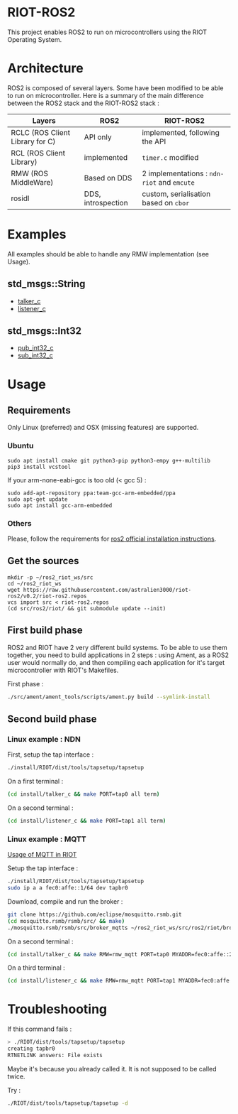 # RIOT-ROS2

This project enables ROS2 to run on microcontrollers using the RIOT Operating System.

# Architecture

ROS2 is composed of several layers. Some have been modified to be able to run on microcontroller.
Here is a summary of the main difference between the ROS2 stack and the RIOT-ROS2 stack :

| Layers | ROS2 | RIOT-ROS2 |
|-|-|-|
| RCLC (ROS Client Library for C) | API only | implemented, following the API |
| RCL (ROS Client Library) | implemented | `timer.c` modified |
| RMW (ROS MiddleWare) | Based on DDS | 2 implementations : `ndn-riot` and `emcute` |
| rosidl | DDS, introspection | custom, serialisation based on `cbor` |

# Examples

All examples should be able to handle any RMW implementation (see Usage).

## std_msgs::String

- [talker_c](/examples/talker_c/main.c)
- [listener_c](/examples/listener_c/main.c)

## std_msgs::Int32

- [pub_int32_c](/examples/pub_int32_c/main.c)
- [sub_int32_c](/examples/sub_int32_c/main.c)

# Usage

## Requirements

Only Linux (preferred) and OSX (missing features) are supported.

### Ubuntu

```
sudo apt install cmake git python3-pip python3-empy g++-multilib
pip3 install vcstool
```

If your arm-none-eabi-gcc is too old (< gcc 5) : 

```
sudo add-apt-repository ppa:team-gcc-arm-embedded/ppa
sudo apt-get update
sudo apt install gcc-arm-embedded
```

### Others

Please, follow the requirements for [ros2 official installation instructions](https://github.com/ros2/ros2/wiki/Installation).

## Get the sources

```
mkdir -p ~/ros2_riot_ws/src
cd ~/ros2_riot_ws
wget https://raw.githubusercontent.com/astralien3000/riot-ros2/v0.2/riot-ros2.repos
vcs import src < riot-ros2.repos
(cd src/ros2/riot/ && git submodule update --init)
```

## First build phase

ROS2 and RIOT have 2 very different build systems.
To be able to use them together, you need to build applications in 2 steps : 
using Ament, as a ROS2 user would normally do, 
and then compiling each application for it's target microcontroller with RIOT's Makefiles.

First phase : 

```sh
./src/ament/ament_tools/scripts/ament.py build --symlink-install
```

## Second build phase

### Linux example : NDN

First, setup the tap interface :
```sh
./install/RIOT/dist/tools/tapsetup/tapsetup
```

On a first terminal : 
```sh
(cd install/talker_c && make PORT=tap0 all term)
```

On a second terminal : 
```sh
(cd install/listener_c && make PORT=tap1 all term)
```

### Linux example : MQTT

[Usage of MQTT in RIOT](https://github.com/RIOT-OS/RIOT/tree/3d48eee0955e9452662af3b732516f8437f53092/examples/emcute)

Setup the tap interface :
```sh
./install/RIOT/dist/tools/tapsetup/tapsetup
sudo ip a a fec0:affe::1/64 dev tapbr0
```

Download, compile and run the broker :
```sh
git clone https://github.com/eclipse/mosquitto.rsmb.git
(cd mosquitto.rsmb/rsmb/src/ && make)
./mosquitto.rsmb/rsmb/src/broker_mqtts ~/ros2_riot_ws/src/ros2/riot/broker.conf
```

On a second terminal :
```sh
(cd install/talker_c && make RMW=rmw_mqtt PORT=tap0 MYADDR=fec0:affe::2 all term)
```

On a third terminal :
```sh
(cd install/listener_c && make RMW=rmw_mqtt PORT=tap1 MYADDR=fec0:affe::3 all term)
```

# Troubleshooting

If this command fails :
```sh
> ./RIOT/dist/tools/tapsetup/tapsetup
creating tapbr0
RTNETLINK answers: File exists
```
Maybe it's because you already called it.
It is not supposed to be called twice.

Try :
```sh
./RIOT/dist/tools/tapsetup/tapsetup -d
```
